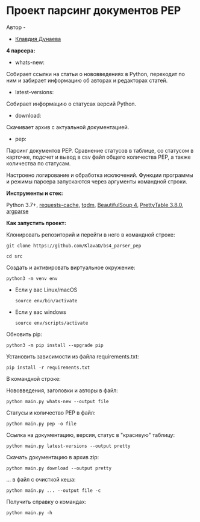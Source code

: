 # Проект парсинг документов PEP

Автор - 
*   [Клавдия Дунаева](https://www.t.me/klodunaeva)


**4 парсера:**

* whats-new:

Собирает ссылки на статьи о нововведениях в Python,
переходит по ним и забирает информацию об авторах и редакторах статей.
* latest-versions:

Собирает информацию о статусах версий Python.
* download:

Скачивает архив с актуальной документацией.
* pep:

Парсинг документов PEP. Сравнение статусов в таблице, со статусом в карточке, 
подсчет и вывод в csv файл общего количества PEP, а также количества по статусам.

Настроено логирование и обработка исключений.
Функции программы и режимы парсера запускаются через аргументы командной строки.

**Инструменты и стек:**

Python 3.7+, 
[requests-cache](https://requests-cache.readthedocs.io/en/latest/user_guide.html),
[tqdm](https://github.com/tqdm/tqdm),
[BeautifulSoup 4](https://beautiful-soup-4.readthedocs.io/en/latest/#), 
[PrettyTable 3.8.0](https://pypi.org/project/prettytable/),
[argparse](https://docs.python.org/3/library/argparse.html)


**Как запустить проект:**

Клонировать репозиторий и перейти в него в командной строке:

```
git clone https://github.com/KlavaD/bs4_parser_pep
```

```
cd src
```

Создать и активировать виртуальное окружение:

```
python3 -m venv env
```

* Если у вас Linux/macOS

    ```
    source env/bin/activate
    ```

* Если у вас windows

    ```
    source env/scripts/activate
    ```

Обновить pip:

```
python3 -m pip install --upgrade pip
```

Установить зависимости из файла requirements.txt:

```
pip install -r requirements.txt
```

В командной строке:

Нововведения, заголовки и авторы в файл: 
```
python main.py whats-new --output file
```
Статусы и количество PEP в файл:
```
python main.py pep -o file
```
Ссылка на документацию, версия, статус в "красивую" таблицу: 
```
python main.py latest-versions --output pretty
```
Скачать документацию в архив zip: 
```
python main.py download --output pretty
```
... в файл с очисткой кеша: 
```
python main.py ... --output file -c
```
Получить справку о командах: 
```
python main.py -h
```